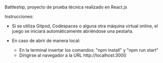 Battleship, proyecto de prueba técnica realizado en React.js 

Instrucciones:

- Si se utiliza Gitpod, Codespaces o alguna otra máquina virtual online, el juego se iniciará automáticamente abriéndose una pestaña.

- En caso de abrir de manera local:



    - En la terminal insertar los comandos: "npm install" y "npm run start"
    - Dirigirse al navegador a la URL http://localhost:3000

